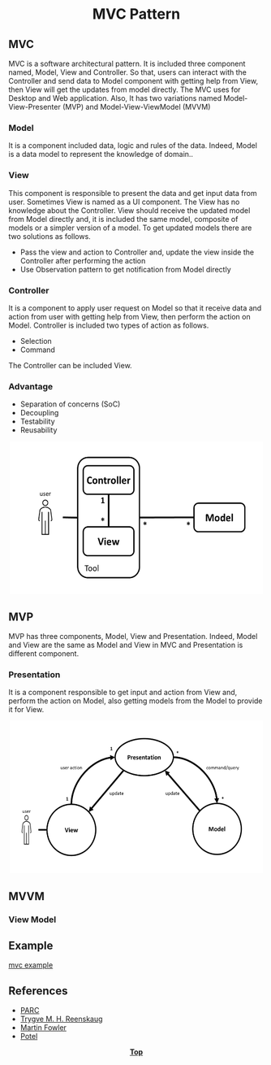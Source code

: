 # <p align="center">MVC Pattern</p>

## MVC

MVC is a software architectural pattern. It is included three component named, Model, View and Controller. So that,
users can interact with the Controller and send data to Model component with getting help from View, then View will get
the updates from model directly. The MVC uses for Desktop and Web application. Also, It has two variations named
Model-View-Presenter (MVP) and Model-View-ViewModel (MVVM)

### Model

It is a component included data, logic and rules of the data. Indeed, Model is a data model to represent the
knowledge of domain..

### View

This component is responsible to present the data and get input data from user. Sometimes View is named as a UI
component. The View has no knowledge about the Controller. View should receive the updated model from Model directly
and, it is included the same model, composite of models or a simpler version of a model. To get updated models there are
two solutions as follows.

* Pass the view and action to Controller and, update the view inside the Controller after performing the action
* Use Observation pattern to get notification from Model directly

### Controller

It is a component to apply user request on Model so that it receive data and action from user with getting help from
View, then perform the action on Model. Controller is included two types of action as follows.

* Selection
* Command

The Controller can be included View.

### Advantage

* Separation of concerns (SoC)
* Decoupling
* Testability
* Reusability

<p align="center">

<img src="image/mvc.png" width="500" height="300" />

</p>

## MVP

MVP has three components, Model, View and Presentation. Indeed, Model and View are the same as Model and View in MVC and
Presentation is different component.

### Presentation

It is a component responsible to get input and action from View and, perform the action on Model, also getting models 
from the Model to provide it for View.

<p align="center">
<img src="image/mvp.png" width="500" height="300" />
</p>

## MVVM

### View Model

## Example

[mvc example](./mvc-example)

## References

* [PARC](http://wayback.archive-it.org/10370/20180425071111/http://folk.uio.no/trygver/themes/mvc/mvc-index.html)
* [Trygve M. H. Reenskaug](https://folk.universitetetioslo.no/trygver)
* [Martin Fowler](https://martinfowler.com/eaaDev/uiArchs.html)
* [Potel](http://www.wildcrest.com/Potel/Portfolio/mvp.pdf)

**<p align="center"> [Top](#MVC-Pattern) </p>**


